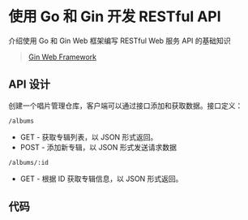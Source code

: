 # 使用 Go 和 Gin 开发 RESTful API 

介绍使用 Go 和 Gin Web 框架编写 RESTful Web 服务 API 的基础知识

> [Gin Web Framework](https://gin-gonic.com/docs/)

## API 设计

创建一个唱片管理仓库，客户端可以通过接口添加和获取数据。接口定义：

`/albums`
  * GET - 获取专辑列表，以 JSON 形式返回。
  * POST - 添加新专辑，以 JSON 形式发送请求数据

`/albums/:id`
  * GET - 根据 ID 获取专辑信息，以 JSON 形式返回。

## 代码
